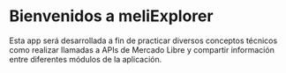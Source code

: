 # Bienvenidos a meliExplorer

Esta app será desarrollada a fin de practicar diversos conceptos técnicos como realizar llamadas a APIs de Mercado Libre y compartir información entre diferentes módulos de la aplicación.
